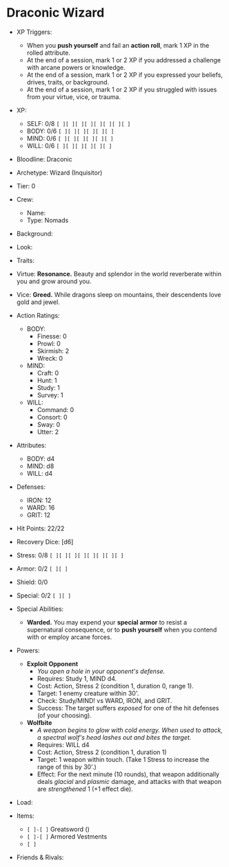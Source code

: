 # Draconic Wizard

- XP Triggers:
    - When you **push yourself** and fail an **action roll**, mark 1 XP in the rolled attribute.
    - At the end of a session, mark 1 or 2 XP if you addressed a challenge with arcane powers or knowledge.
    - At the end of a session, mark 1 or 2 XP if you expressed your beliefs, drives, traits, or background.
    - At the end of a session, mark 1 or 2 XP if you struggled with issues from your virtue, vice, or trauma.
- XP:
    - SELF: 0/8 `[ ][ ][ ][ ][ ][ ][ ][ ]`
    - BODY: 0/6 `[ ][ ][ ][ ][ ][ ]`
    - MIND: 0/6 `[ ][ ][ ][ ][ ][ ]`
    - WILL: 0/6 `[ ][ ][ ][ ][ ][ ]`

- Bloodline: Draconic
- Archetype: Wizard (Inquisitor)
- Tier: 0
- Crew:
    - Name:
    - Type: Nomads
- Background:
- Look:
- Traits:
- Virtue: **Resonance.** Beauty and splendor in the world reverberate within you and grow around you.
- Vice: **Greed.** While dragons sleep on mountains, their descendents love gold and jewel.

- Action Ratings:
    - BODY:
        - Finesse: 0
        - Prowl: 0
        - Skirmish: 2
        - Wreck: 0
    - MIND:
        - Craft: 0
        - Hunt: 1
        - Study: 1
        - Survey: 1
    - WILL:
        - Command: 0
        - Consort: 0
        - Sway: 0
        - Utter: 2
- Attributes:
    - BODY: d4
    - MIND: d8
    - WILL: d4
- Defenses:
    - IRON: 12
    - WARD: 16
    - GRIT: 12

- Hit Points: 22/22
- Recovery Dice: [d6]
- Stress: 0/8 `[ ][ ][ ][ ][ ][ ][ ][ ]`
- Armor: 0/2 `[ ][ ]`
- Shield: 0/0
- Special: 0/2 `[ ][ ]`

- Special Abilities:
    - **Warded.** You may expend your **special armor** to resist a supernatural consequence, or to **push yourself** when you contend with or employ arcane forces.
- Powers:
    - **Exploit Opponent**
        - *You open a hole in your opponent's defense.*
        - Requires: Study 1, MIND d4.
        - Cost: Action, Stress 2 (condition 1, duration 0, range 1).
        - Target: 1 enemy creature within 30'.
        - Check: Study/MIND! vs WARD, IRON, and GRIT.
        - Success: The target suffers *exposed* for one of the hit defenses (of your choosing).
    - **Wolfbite**
        - *A weapon begins to glow with cold energy. When used to attack, a spectral wolf's head lashes out and bites the target.*
        - Requires: WILL d4
        - Cost: Action, Stress 2 (condition 1, duration 1)
        - Target: 1 weapon within touch. (Take 1 Stress to increase the range of this by 30'.)
        - Effect: For the next minute (10 rounds), that weapon additionally deals *glacial* and *plasmic* damage, and attacks with that weapon are *strengthened* 1 (+1 effect die).
- Load:
- Items:
    - `[ ]-[ ]` Greatsword ()
    - `[ ]-[ ]` Armored Vestments
    - `[ ]`
- Friends & Rivals:
